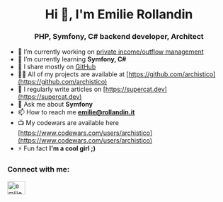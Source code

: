 <h1 align="center">Hi 👋, I'm Emilie Rollandin</h1>
<h3 align="center">PHP, Symfony, C# backend developer, Architect</h3>

- 🔭 I’m currently working on [private income/outflow management](https://github.com/archistico/webinout)  
- 🌱 I’m currently learning **Symfony, C#**  
- 👯 I share mostly on [GitHub](https://github.com/archistico)  
- 👨‍💻 All of my projects are available at [https://github.com/archistico](https://github.com/archistico)  
- 📝 I regularly write articles on [https://supercat.dev](https://supercat.dev)  
- 💬 Ask me about **Symfony**  
- 📫 How to reach me **emilie@rollandin.it**  
- 📺 My codewars are available here [https://www.codewars.com/users/archistico](https://www.codewars.com/users/archistico)  
- ⚡ Fun fact **I'm a cool girl ;)**  

<h3 align="left">Connect with me:</h3>
<p align="left">
<a href="https://www.linkedin.com/in/emilie-rollandin-a8a5831a6/" target="blank"><img align="center" src="https://raw.githubusercontent.com/rahuldkjain/github-profile-readme-generator/master/src/images/icons/Social/linked-in-alt.svg" alt="emilie-rollandin" height="30" width="40" /></a>
</p>
